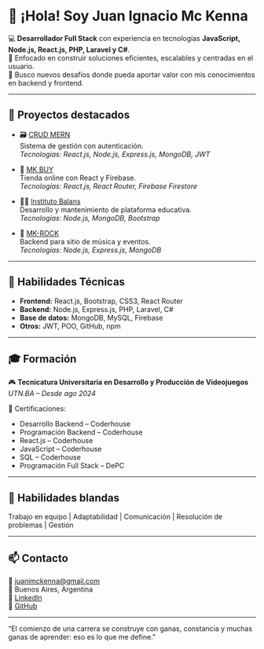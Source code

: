 # 👋 ¡Hola! Soy Juan Ignacio Mc Kenna

💻 **Desarrollador Full Stack** con experiencia en tecnologías **JavaScript, Node.js, React.js, PHP, Laravel y C#**.  
🔧 Enfocado en construir soluciones eficientes, escalables y centradas en el usuario.  
🎯 Busco nuevos desafíos donde pueda aportar valor con mis conocimientos en backend y frontend.

---

## 🚀 Proyectos destacados

- 🗃️ [CRUD MERN](https://frontend-crud-mern.onrender.com)  
  Sistema de gestión con autenticación.  
  _Tecnologías: React.js, Node.js, Express.js, MongoDB, JWT_

- 🛒 [MK BUY](https://mkbuy-6xz6un2qu-juanituzas-projects.vercel.app)  
  Tienda online con React y Firebase.  
  _Tecnologías: React.js, React Router, Firebase Firestore_

- 🧘‍♂️ [Instituto Balans](https://www.institutobalans.com.ar)  
  Desarrollo y mantenimiento de plataforma educativa.  
  _Tecnologías: Node.js, MongoDB, Bootstrap_

- 🎸 [MK-ROCK](https://backend-project-q2nk.onrender.com/)  
  Backend para sitio de música y eventos.  
  _Tecnologías: Node.js, Express.js, MongoDB_

---

## 🧠 Habilidades Técnicas

- **Frontend:** React.js, Bootstrap, CSS3, React Router  
- **Backend:** Node.js, Express.js, PHP, Laravel, C#  
- **Base de datos:** MongoDB, MySQL, Firebase  
- **Otros:** JWT, POO, GitHub, npm

---

## 🎓 Formación

🎮 **Tecnicatura Universitaria en Desarrollo y Producción de Videojuegos**  
_UTN.BA – Desde ago 2024_

📜 Certificaciones:
- Desarrollo Backend – Coderhouse  
- Programación Backend – Coderhouse  
- React.js – Coderhouse  
- JavaScript – Coderhouse  
- SQL – Coderhouse  
- Programación Full Stack – DePC

---

## 🧩 Habilidades blandas

Trabajo en equipo | Adaptabilidad | Comunicación | Resolución de problemas | Gestión

---

## 📫 Contacto

📧 juanimckenna@gmail.com  
📍 Buenos Aires, Argentina  
🔗 [LinkedIn](https://www.linkedin.com/in/juan-mckenna)  
🐙 [GitHub](https://github.com/juanituza)

---

“El comienzo de una carrera se construye con ganas, constancia y muchas ganas de aprender: eso es lo que me define."

